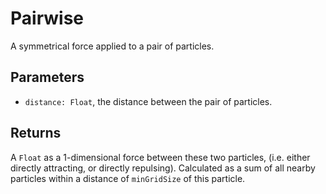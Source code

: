 # Pairwise

A symmetrical force applied to a pair of particles.

## Parameters

- `distance: Float`, the distance between the pair of particles.

## Returns

A `Float` as a 1-dimensional force between these two particles, (i.e. either directly attracting, or directly repulsing). Calculated as a sum of all nearby particles within a distance of `minGridSize` of this particle.

